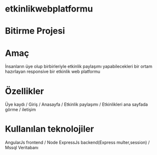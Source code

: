 # etkinlikwebplatformu
# Bitirme Projesi
# Amaç
İnsanların üye olup birbirleriyle etkinlik paylaşımı yapabilecekleri bir ortam hazırlayan responsive bir etkinlik web platformu
# Özellikler
Üye kaydı / Giriş / Anasayfa / Etkinlik paylaşımı / Etkinlikleri ana sayfada görme / iletişim
# Kullanılan teknolojiler
AngularJs frontend / Node ExpressJs backend(Express multer,session) / Mssql Veritabanı 
